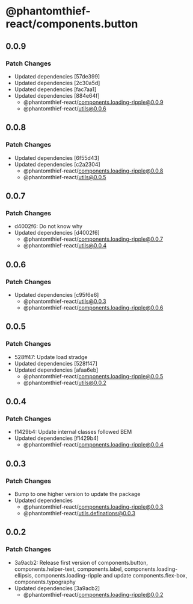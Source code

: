 # @phantomthief-react/components.button

## 0.0.9

### Patch Changes

- Updated dependencies [57de399]
- Updated dependencies [2c30a5d]
- Updated dependencies [fac7aa1]
- Updated dependencies [884e64f]
  - @phantomthief-react/components.loading-ripple@0.0.9
  - @phantomthief-react/utils@0.0.6

## 0.0.8

### Patch Changes

- Updated dependencies [6f55d43]
- Updated dependencies [c2a2304]
  - @phantomthief-react/components.loading-ripple@0.0.8
  - @phantomthief-react/utils@0.0.5

## 0.0.7

### Patch Changes

- d4002f6: Do not know why
- Updated dependencies [d4002f6]
  - @phantomthief-react/components.loading-ripple@0.0.7
  - @phantomthief-react/utils@0.0.4

## 0.0.6

### Patch Changes

- Updated dependencies [c95f6e6]
  - @phantomthief-react/utils@0.0.3
  - @phantomthief-react/components.loading-ripple@0.0.6

## 0.0.5

### Patch Changes

- 528ff47: Update load stradge
- Updated dependencies [528ff47]
- Updated dependencies [afaa6eb]
  - @phantomthief-react/components.loading-ripple@0.0.5
  - @phantomthief-react/utils@0.0.2

## 0.0.4

### Patch Changes

- f1429b4: Update internal classes followed BEM
- Updated dependencies [f1429b4]
  - @phantomthief-react/components.loading-ripple@0.0.4

## 0.0.3

### Patch Changes

- Bump to one higher version to update the package
- Updated dependencies
  - @phantomthief-react/components.loading-ripple@0.0.3
  - @phantomthief-react/utils.definations@0.0.3

## 0.0.2

### Patch Changes

- 3a9acb2: Release first version of components.button, components.helper-text, components.label, components.loading-ellipsis, components.loading-ripple and update components.flex-box, components.typography
- Updated dependencies [3a9acb2]
  - @phantomthief-react/components.loading-ripple@0.0.2
